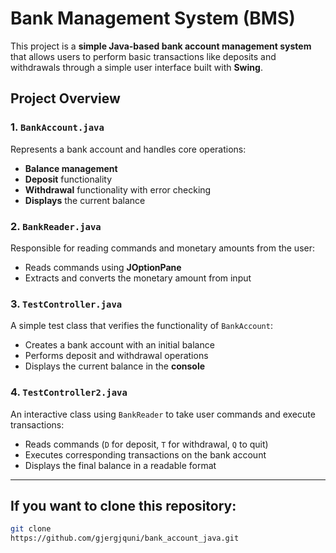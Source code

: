 # **Bank Management System (BMS)** 

This project is a **simple Java-based bank account management system** that allows users to perform basic transactions like deposits and withdrawals through a simple user interface built with **Swing**.

## **Project Overview**

### **1. `BankAccount.java`**
Represents a bank account and handles core operations:  
- **Balance management**  
- **Deposit** functionality  
- **Withdrawal** functionality with error checking  
- **Displays** the current balance  

### **2. `BankReader.java`**
Responsible for reading commands and monetary amounts from the user:  
- Reads commands using **JOptionPane**  
- Extracts and converts the monetary amount from input  

### **3. `TestController.java`**
A simple test class that verifies the functionality of `BankAccount`:  
- Creates a bank account with an initial balance  
- Performs deposit and withdrawal operations  
- Displays the current balance in the **console**  

### **4. `TestController2.java`**
An interactive class using `BankReader` to take user commands and execute transactions:  
- Reads commands (`D` for deposit, `T` for withdrawal, `Q` to quit)  
- Executes corresponding transactions on the bank account  
- Displays the final balance in a readable format  

---
 
##  If you want to clone this repository:  
   ```bash
   git clone
https://github.com/gjergjquni/bank_account_java.git

